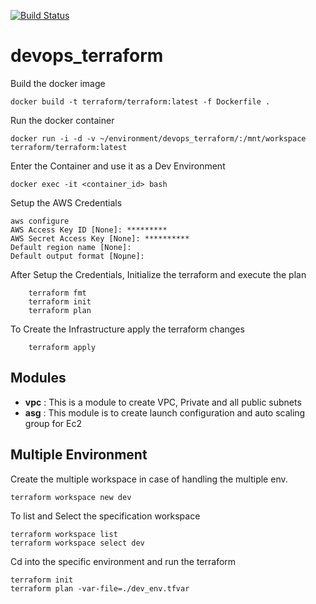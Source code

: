[![Build Status](https://travis-ci.org/mattyait/devops_terraform.svg?branch=master)](https://travis-ci.org/mattyait/devops_terraform)
# devops_terraform

Build the docker image

    docker build -t terraform/terraform:latest -f Dockerfile .

Run the docker container

    docker run -i -d -v ~/environment/devops_terraform/:/mnt/workspace terraform/terraform:latest

Enter the Container and use it as a Dev Environment

    docker exec -it <container_id> bash

Setup the AWS Credentials

    aws configure
    AWS Access Key ID [None]: *********
    AWS Secret Access Key [None]: **********
    Default region name [None]:
    Default output format [Noµne]:

After Setup the Credentials, Initialize the terraform and execute the plan

        terraform fmt
        terraform init
        terraform plan
        
To Create the Infrastructure apply the terraform changes

        terraform apply

## Modules
- **vpc** : This is a module to create VPC, Private and all public subnets
- **asg** : This module is to create launch configuration and auto scaling group for Ec2

## Multiple Environment
Create the multiple workspace in case of handling the multiple env.

    terraform workspace new dev

To list and Select the specification workspace

    terraform workspace list
    terraform workspace select dev

Cd into the specific environment and run the terraform

    terraform init
    terraform plan -var-file=./dev_env.tfvar

